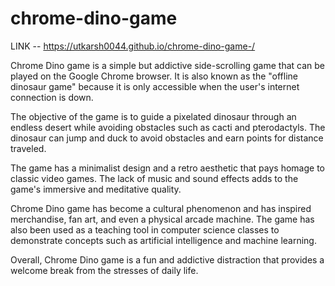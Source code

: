 # chrome-dino-game
LINK -- https://utkarsh0044.github.io/chrome-dino-game-/

Chrome Dino game is a simple but addictive side-scrolling game that can be played on the Google Chrome browser. It is also known as the "offline dinosaur game" because it is only accessible when the user's internet connection is down.

The objective of the game is to guide a pixelated dinosaur through an endless desert while avoiding obstacles such as cacti and pterodactyls. The dinosaur can jump and duck to avoid obstacles and earn points for distance traveled.

The game has a minimalist design and a retro aesthetic that pays homage to classic video games. The lack of music and sound effects adds to the game's immersive and meditative quality.

Chrome Dino game has become a cultural phenomenon and has inspired merchandise, fan art, and even a physical arcade machine. The game has also been used as a teaching tool in computer science classes to demonstrate concepts such as artificial intelligence and machine learning.

Overall, Chrome Dino game is a fun and addictive distraction that provides a welcome break from the stresses of daily life.
